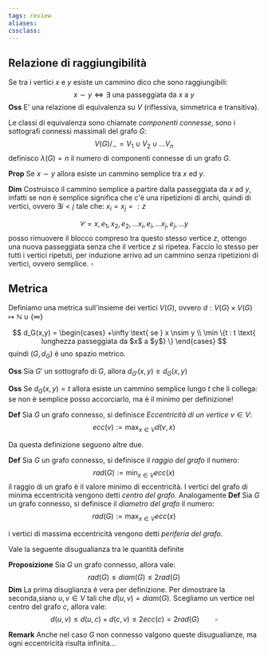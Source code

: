 ```yaml
---
tags: review
aliases:
cssclass:
---
```

 
## Relazione di raggiungibilità
Se tra i vertici $x$ e $y$ esiste un cammino dico che sono raggiungibili:
$$
x \sim y \iff \exists \text{ una passeggiata da $x$ a $y$}
$$
**Oss** E' una relazione di equivalenza su $V$ (riflessiva, simmetrica e transitiva).

Le classi di equivalenza sono chiamate *componenti connesse*, sono i sottografi connessi massimali del grafo $G$:
$$
V(G)/_\sim = V_1 \cup V_2 \cup \dots V_n
$$
definisco $\lambda(G) = n$ il numero di componenti connesse di un grafo $G$.

**Prop** Se $x \sim y$ allora esiste un cammino semplice tra $x$ ed $y$.

**Dim** 
Costruisco il cammino semplice a partire dalla passeggiata da $x$ ad $y$, infatti se non è semplice significa che c'è una ripetizioni di archi, quindi di vertici, ovvero $\exists i < j$ tale che: $x_i = x_j =: z$

$$
\mathcal{C} = x,e_1, x_2, e_2, \dots x_i, e_i,\dots x_j,e_j,\dots y
$$
posso rimuovere il blocco compreso tra questo stesso vertice $z$, ottengo una nuova passeggiata senza che il vertice $z$ si ripetea. Faccio lo stesso per tutti i vertici ripetuti, per induzione arrivo ad un cammino senza ripetizioni di vertici, ovvero semplice. $\square$

## Metrica 
Definiamo una metrica sull'insieme dei vertici $V(G)$, ovvero $d: V(G)\times V(G) \mapsto \mathbb{N} \cup \{\infty\}$

$$
d_G(x,y) = 
\begin{cases}
+\infty \text{ se } x \nsim y \\
\min \{t : t \text{ lunghezza passeggiata da $x$ a $y$} \} 
\end{cases}
$$
quindi $(G, d_G)$ è uno spazio metrico.

**Oss** Sia $G'$ un sottografo di $G$, allora $d_{G'}(x,y) \geq d_G(x,y)$ 

**Oss** Se $d_G(x,y) = t$ allora esiste un cammino semplice lungo $t$ che li collega: se non è semplice posso accorciarlo, ma è il minimo per definizione!

**Def**  Sia $G$ un grafo connesso, si definisce _Eccentricità di un vertice_ $v \in V$:
$$
ecc(v) := \max_{x \in V} d(v,x)
$$

Da questa definizione seguono altre due.

**Def** Sia $G$ un grafo connesso, si definisce il _raggio del grafo_ il numero:
$$
rad(G) := \min_{x\in V} ecc(x)
$$
il raggio di un grafo è il valore minimo di eccentricità. I vertici del grafo di minima eccentricità vengono detti _centro del grafo_.
Analogamente 
**Def** Sia $G$ un grafo connesso, si definisce il _diametro del grafo_ il numero:
$$
rad(G) := \max_{x\in V} ecc(x)
$$

i vertici di massima eccentricità vengono detti _periferia del grafo_.

Vale la seguente disugualianza tra le quantità definite

**Proposizione** Sia $G$ un grafo connesso, allora vale:
$$
rad(G) \leq diam(G) \leq 2 rad(G)
$$
**Dim** La prima disuglianza è vera per definizione. 
Per dimostrare la seconda,siano $u,v \in V$ tali che $d(u,v) = diam(G)$. Scegliamo un vertice nel centro del grafo $c$, allora vale:
$$
d(u,v) \leq d(u,c) + d(c,v) \leq 2 ecc(c) = 2 rad(G) \qquad \square
$$

**Remark** Anche nel caso $G$ non connesso valgono queste disugualianze, ma ogni eccentricità risulta infinita...


